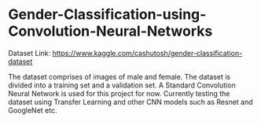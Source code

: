 # Gender-Classification-using-Convolution-Neural-Networks

Dataset Link:
https://www.kaggle.com/cashutosh/gender-classification-dataset

The dataset comprises of images of male and female. The dataset is divided into a training set and a validation set. 
A Standard Convolution Neural Network is used for this project for now. Currently testing the dataset using Transfer Learning and other CNN models such as Resnet and GoogleNet etc.
